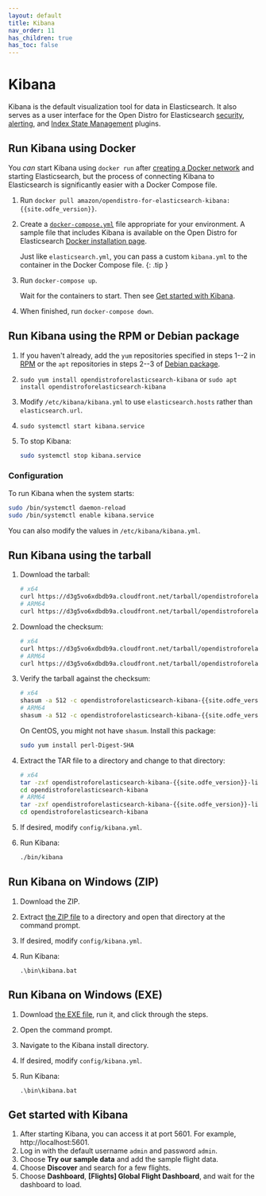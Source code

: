 ```yaml
---
layout: default
title: Kibana
nav_order: 11
has_children: true
has_toc: false
---
```


# Kibana

Kibana is the default visualization tool for data in Elasticsearch. It also serves as a user interface for the Open Distro for Elasticsearch [security](../security/configuration/), [alerting](../alerting/), and [Index State Management](../ism/) plugins.


## Run Kibana using Docker

You *can* start Kibana using `docker run` after [creating a Docker network](https://docs.docker.com/engine/reference/commandline/network_create/) and starting Elasticsearch, but the process of connecting Kibana to Elasticsearch is significantly easier with a Docker Compose file.

1. Run `docker pull amazon/opendistro-for-elasticsearch-kibana:{{site.odfe_version}}`.

1. Create a [`docker-compose.yml`](https://docs.docker.com/compose/compose-file/) file appropriate for your environment. A sample file that includes Kibana is available on the Open Distro for Elasticsearch [Docker installation page](../install/docker/#sample-docker-compose-file).

   Just like `elasticsearch.yml`, you can pass a custom `kibana.yml` to the container in the Docker Compose file.
   {: .tip }

1. Run `docker-compose up`.

   Wait for the containers to start. Then see [Get started with Kibana](#get-started-with-kibana).

1. When finished, run `docker-compose down`.


## Run Kibana using the RPM or Debian package

1. If you haven't already, add the `yum` repositories specified in steps 1--2 in [RPM](../install/rpm) or the `apt` repositories in steps 2--3 of [Debian package](../install/deb).
1. `sudo yum install opendistroforelasticsearch-kibana` or `sudo apt install opendistroforelasticsearch-kibana`
1. Modify `/etc/kibana/kibana.yml` to use `elasticsearch.hosts` rather than `elasticsearch.url`.
1. `sudo systemctl start kibana.service`
1. To stop Kibana:

   ```bash
   sudo systemctl stop kibana.service
   ```


### Configuration

To run Kibana when the system starts:

```bash
sudo /bin/systemctl daemon-reload
sudo /bin/systemctl enable kibana.service
```

You can also modify the values in `/etc/kibana/kibana.yml`.


## Run Kibana using the tarball

1. Download the tarball:

   ```bash
   # x64
   curl https://d3g5vo6xdbdb9a.cloudfront.net/tarball/opendistroforelasticsearch-kibana/opendistroforelasticsearch-kibana-{{site.odfe_version}}-linux-x64.tar.gz -o opendistroforelasticsearch-kibana-{{site.odfe_version}}-linux-x64.tar.gz
   # ARM64
   curl https://d3g5vo6xdbdb9a.cloudfront.net/tarball/opendistroforelasticsearch-kibana/opendistroforelasticsearch-kibana-{{site.odfe_version}}-linux-arm64.tar.gz -o opendistroforelasticsearch-kibana-{{site.odfe_version}}-linux-arm64.tar.gz
   ```

1. Download the checksum:

   ```bash
   # x64
   curl https://d3g5vo6xdbdb9a.cloudfront.net/tarball/opendistroforelasticsearch-kibana/opendistroforelasticsearch-kibana-{{site.odfe_version}}}-linux-x64.tar.gz.sha512 -o opendistroforelasticsearch-kibana-{{site.odfe_version}}}-linux-x64.tar.gz.sha512
   # ARM64
   curl https://d3g5vo6xdbdb9a.cloudfront.net/tarball/opendistroforelasticsearch-kibana/opendistroforelasticsearch-kibana-{{site.odfe_version}}-linux-arm64.tar.gz.sha512 -o opendistroforelasticsearch-kibana-{{site.odfe_version}}-linux-arm64.tar.gz.sha512
   ```

1. Verify the tarball against the checksum:

   ```bash
   # x64
   shasum -a 512 -c opendistroforelasticsearch-kibana-{{site.odfe_version}}-linux-x64.tar.gz.sha512
   # ARM64
   shasum -a 512 -c opendistroforelasticsearch-kibana-{{site.odfe_version}}-linux-arm64.tar.gz.sha512
   ```

   On CentOS, you might not have `shasum`. Install this package:

   ```bash
   sudo yum install perl-Digest-SHA
   ```

1. Extract the TAR file to a directory and change to that directory:

   ```bash
   # x64
   tar -zxf opendistroforelasticsearch-kibana-{{site.odfe_version}}-linux-x64.tar.gz
   cd opendistroforelasticsearch-kibana
   # ARM64
   tar -zxf opendistroforelasticsearch-kibana-{{site.odfe_version}}-linux-arm64.tar.gz
   cd opendistroforelasticsearch-kibana
   ```

1. If desired, modify `config/kibana.yml`.

1. Run Kibana:

   ```bash
   ./bin/kibana
   ```


## Run Kibana on Windows (ZIP)

1. Download the ZIP.

1. Extract [the ZIP file](https://d3g5vo6xdbdb9a.cloudfront.net/downloads/odfe-windows/ode-windows-zip/opendistroforelasticsearch-kibana-{{site.odfe_version}}-windows-x64.zip) to a directory and open that directory at the command prompt.

1. If desired, modify `config/kibana.yml`.

1. Run Kibana:

   ```
   .\bin\kibana.bat
   ```


## Run Kibana on Windows (EXE)

1. Download [the EXE file](https://d3g5vo6xdbdb9a.cloudfront.net/downloads/odfe-windows/odfe-executables/opendistroforelasticsearch-kibana-{{site.odfe_version}}-windows-x64.exe), run it, and click through the steps.

1. Open the command prompt.

1. Navigate to the Kibana install directory.

1. If desired, modify `config/kibana.yml`.

1. Run Kibana:

   ```
   .\bin\kibana.bat
   ```


## Get started with Kibana

1. After starting Kibana, you can access it at port 5601. For example, http://localhost:5601.
1. Log in with the default username `admin` and password `admin`.
1. Choose **Try our sample data** and add the sample flight data.
1. Choose **Discover** and search for a few flights.
1. Choose **Dashboard**, **[Flights] Global Flight Dashboard**, and wait for the dashboard to load.
